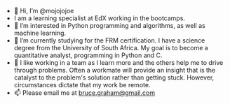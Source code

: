 - 👋 Hi, I’m @mojojojoe
- I am a learning specialist at EdX working in the bootcamps. 
- 👀 I’m interested in Python programming and algorithms, as well as machine learning.  
- 🌱 I’m currently studying for the FRM certification. I have a science degree from the University of South Africa. My goal is to become a quantitative analyst, programming in Python and C.
- 💞️ I like working in a team as I learn more and the others help me to drive through problems. Often a workmate will provide an insight that is the catalyst to the problem's solution rather than getting stuck. However, circumstances dictate that my work be remote.
- 📫 Please email me at bruce.graham@gmail.com 
<!---
mojojojoe/mojojojoe is a ✨ special ✨ repository because its `README.md` (this file) appears on your GitHub profile.
You can click the Preview link to take a look at your changes.
--->
